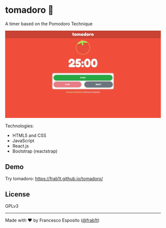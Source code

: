 # tomadoro 🍅
A timer based on the Pomodoro Technique

![tomadoro screenshot](screenshot.png) 

Technologies: 
* HTML5 and CSS
* JavaScript 
* React.js
* Bootstrap (reactstrap)

## Demo
Try tomadoro: https://frab1t.github.io/tomadoro/

## License
GPLv3

---
Made with ❤️ by Francesco Esposito ([@frab1t](https://github.com/frab1t))
